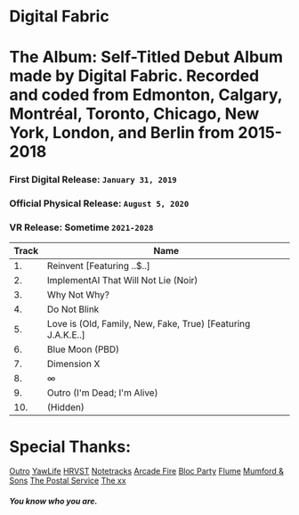 # Digital Fabric
# The Album: Self-Titled Debut Album made by Digital Fabric. Recorded and coded from Edmonton, Calgary, Montréal, Toronto, Chicago, New York, London, and Berlin from 2015-2018

### **First Digital Release:** `January 31, 2019`
### **Official Physical Release:** `August 5, 2020`
### VR Release: Sometime `2021-2028`


| Track | Name |
| ------------- | ------------- |
| 1. | Reinvent [Featuring ..$..] |
| 2. | ImplementAI That Will Not Lie (Noir) |
| 3. | Why Not Why? |
| 4. | Do Not Blink |
| 5. | Love is (Old, Family, New, Fake, True) [Featuring J.A.K.E..] |
| 6. | Blue Moon (PBD)|
| 7. | Dimension X |
| 8. | ∞ |
| 9. | Outro (I'm Dead; I'm Alive) |
| 10.|      (Hidden) |

# Special Thanks:
[Outro](https://outro.io)
[YawLife](https://sense.yaw.life)
[HRVST](https://gohrvst.com)
[Notetracks](https://notetracks.com)
[Arcade Fire](https://arcadefire.com)
[Bloc Party](https://blocparty.com)
[Flume](https://flu.me)
[Mumford & Sons](https://mumfordandsons.com)
[The Postal Service](http://postalservicemusic.net/)
[The xx](http://thexx.com)
##### You know who you are.